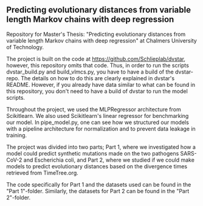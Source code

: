 ## Predicting evolutionary distances from variable length Markov chains with deep regression
Repository for Master's Thesis: "Predicting evolutionary distances from variable length Markov chains with deep regression" at Chalmers University of Technology. 

The project is built on the code at https://github.com/Schlieplab/dvstar, however, this repository omits that code. Thus, in order to run the scripts dvstar_build.py and build_vlmcs.py, you have to have a build of the dvstar-repo. The details on how to do this are clearly explained in dvstar's README. However, if you already have data similar to what can be found in this repository, you don't need to have a build of dvstar to run the model scripts.

Throughout the project, we used the MLPRegressor architecture from Scikitlearn. We also used Scikitlearn's linear regressor for benchmarking our model. In pipe_model.py, one can see how we structured our models with a pipeline architecture for normalization and to prevent data leakage in training. 

The project was divided into two parts; Part 1, where we investigated how a model could predict synthetic mutations made on the two pathogens SARS-CoV-2 and Escherichia coli, and Part 2, where we studied if we could make models to predict evolutionary distances based on the divergence times retrieved from TimeTree.org. 

The code specifically for Part 1 and the datasets used can be found in the "Part 1"-folder. Similarly, the datasets for Part 2 can be found in the "Part 2"-folder. 
